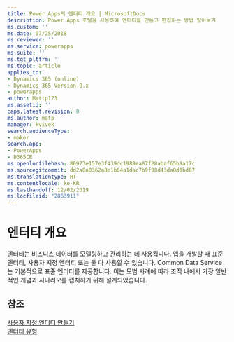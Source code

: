 ```yaml
---
title: Power Apps의 엔터티 개요 | MicrosoftDocs
description: Power Apps 포털을 사용하여 엔터티를 만들고 편집하는 방법 알아보기
ms.custom: ''
ms.date: 07/25/2018
ms.reviewer: ''
ms.service: powerapps
ms.suite: ''
ms.tgt_pltfrm: ''
ms.topic: article
applies_to:
- Dynamics 365 (online)
- Dynamics 365 Version 9.x
- powerapps
author: Mattp123
ms.assetid: ''
caps.latest.revision: 0
ms.author: matp
manager: kvivek
search.audienceType:
- maker
search.app:
- PowerApps
- D365CE
ms.openlocfilehash: 80973e157e3f439dc1989ea87f28abaf65b9a17c
ms.sourcegitcommit: dd2a8a0362a8e1b64a1dac7b9f98d43da8d0bd87
ms.translationtype: HT
ms.contentlocale: ko-KR
ms.lasthandoff: 12/02/2019
ms.locfileid: "2863911"
---
```

# <a name="entity-overview"></a>엔터티 개요

엔터티는 비즈니스 데이터를 모델링하고 관리하는 데 사용됩니다. 앱을 개발할 때 표준 엔터티, 사용자 지정 엔터티 또는 둘 다 사용할 수 있습니다. Common Data Service는 기본적으로 표준 엔터티를 제공합니다. 이는 모범 사례에 따라 조직 내에서 가장 일반적인 개념과 시나리오를 캡처하기 위해 설계되었습니다.

## <a name="see-also"></a>참조
[사용자 지정 엔터티 만들기](data-platform-create-entity.md) <br/>
[엔터티 유형](types-of-entities.md)

